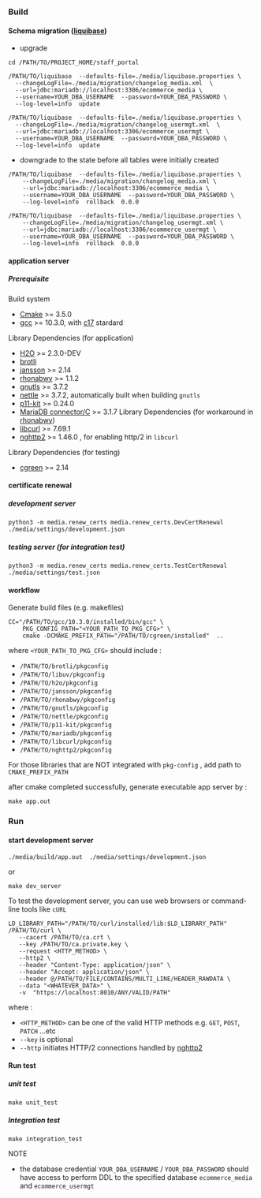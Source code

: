 
### Build
#### Schema migration ([liquibase](https://github.com/liquibase/liquibase))
* upgrade
```
cd /PATH/TO/PROJECT_HOME/staff_portal

/PATH/TO/liquibase  --defaults-file=./media/liquibase.properties \
  --changeLogFile=./media/migration/changelog_media.xml  \
  --url=jdbc:mariadb://localhost:3306/ecommerce_media \
  --username=YOUR_DBA_USERNAME  --password=YOUR_DBA_PASSWORD \
  --log-level=info  update

/PATH/TO/liquibase  --defaults-file=./media/liquibase.properties \
  --changeLogFile=./media/migration/changelog_usermgt.xml  \
  --url=jdbc:mariadb://localhost:3306/ecommerce_usermgt \
  --username=YOUR_DBA_USERNAME  --password=YOUR_DBA_PASSWORD \
  --log-level=info  update
```

* downgrade to the state before all tables were initially created
```
/PATH/TO/liquibase  --defaults-file=./media/liquibase.properties \
    --changeLogFile=./media/migration/changelog_media.xml \
    --url=jdbc:mariadb://localhost:3306/ecommerce_media \
    --username=YOUR_DBA_USERNAME  --password=YOUR_DBA_PASSWORD \
    --log-level=info  rollback  0.0.0

/PATH/TO/liquibase  --defaults-file=./media/liquibase.properties \
    --changeLogFile=./media/migration/changelog_usermgt.xml \
    --url=jdbc:mariadb://localhost:3306/ecommerce_usermgt \
    --username=YOUR_DBA_USERNAME  --password=YOUR_DBA_PASSWORD \
    --log-level=info  rollback  0.0.0
```

#### application server
##### Prerequisite
Build system
* [Cmake](https://cmake.org/cmake/help/latest/index.html) >= 3.5.0
* [gcc](https://gcc.gnu.org/onlinedocs/) >= 10.3.0, with [c17](https://en.wikipedia.org/wiki/C17_(C_standard_revision)) stardard

Library Dependencies (for application)
* [H2O](https://github.com/h2o/h2o) >= 2.3.0-DEV
* [brotli](https://github.com/google/brotli)
* [jansson](https://github.com/akheron/jansson) >= 2.14
* [rhonabwy](https://github.com/babelouest/rhonabwy) >= 1.1.2
* [gnutls](https://github.com/gnutls/gnutls) >= 3.7.2
* [nettle](https://github.com/gnutls/nettle) >= 3.7.2, automatically built when building `gnutls`
* [p11-kit](https://github.com/p11-glue/p11-kit) >= 0.24.0
* [MariaDB connector/C](https://github.com/mariadb-corporation/mariadb-connector-c) >= 3.1.7
Library Dependencies (for workaround in [rhonabwy](https://github.com/babelouest/rhonabwy))
* [libcurl](https://github.com/curl/curl) >= 7.69.1
* [nghttp2](https://github.com/nghttp2/nghttp2) >= 1.46.0 , for enabling http/2 in `libcurl`

Library Dependencies (for testing)
* [cgreen](https://github.com/cgreen-devs/cgreen) >= 2.14


#### certificate renewal
##### development server
```
python3 -m media.renew_certs media.renew_certs.DevCertRenewal  ./media/settings/development.json
```
##### testing server (for integration test)
```
python3 -m media.renew_certs media.renew_certs.TestCertRenewal  ./media/settings/test.json
```

#### workflow
Generate build files (e.g. makefiles)
```
CC="/PATH/TO/gcc/10.3.0/installed/bin/gcc" \
    PKG_CONFIG_PATH="<YOUR_PATH_TO_PKG_CFG>" \
    cmake -DCMAKE_PREFIX_PATH="/PATH/TO/cgreen/installed"  ..
```
where `<YOUR_PATH_TO_PKG_CFG>` should include :
* `/PATH/TO/brotli/pkgconfig`
* `/PATH/TO/libuv/pkgconfig`
* `/PATH/TO/h2o/pkgconfig`
* `/PATH/TO/jansson/pkgconfig`
* `/PATH/TO/rhonabwy/pkgconfig`
* `/PATH/TO/gnutls/pkgconfig`
* `/PATH/TO/nettle/pkgconfig`
* `/PATH/TO/p11-kit/pkgconfig`
* `/PATH/TO/mariadb/pkgconfig`
* `/PATH/TO/libcurl/pkgconfig`
* `/PATH/TO/nghttp2/pkgconfig`

For those libraries that are NOT integrated with `pkg-config` , add path to `CMAKE_PREFIX_PATH`

after cmake completed successfully, generate executable app server by :
```
make app.out
```

### Run
#### start development server
```
./media/build/app.out  ./media/settings/development.json
```
or 
```
make dev_server
```

To test the development server, you can use web browsers or command-line tools like `cURL`
```
LD_LIBRARY_PATH="/PATH/TO/curl/installed/lib:$LD_LIBRARY_PATH" /PATH/TO/curl \
   --cacert /PATH/TO/ca.crt \
   --key /PATH/TO/ca.private.key \
   --request <HTTP_METHOD> \
   --http2 \
   --header "Content-Type: application/json" \
   --header "Accept: application/json" \
   --header @/PATH/TO/FILE/CONTAINS/MULTI_LINE/HEADER_RAWDATA \
   --data "<WHATEVER_DATA>" \
   -v  "https://localhost:8010/ANY/VALID/PATH"
```
where :
* `<HTTP_METHOD>` can be one of the valid HTTP methods e.g. `GET`, `POST`, `PATCH` ...etc
* `--key` is optional
* `--http` initiates HTTP/2 connections handled by [nghttp2](https://github.com/nghttp2/nghttp2)

#### Run test
##### unit test
```
make unit_test
```
##### Integration test
```
make integration_test
```


NOTE
* the database credential `YOUR_DBA_USERNAME` / `YOUR_DBA_PASSWORD` should have access to perform DDL to the specified database `ecommerce_media` and `ecommerce_usermgt` 

